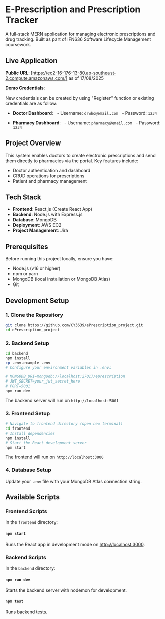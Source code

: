 # E-Prescription and Prescription Tracker

A full-stack MERN application for managing electronic prescriptions and drug tracking. Built as part of IFN636 Software Lifecycle Management coursework.
## Live Application

**Public URL**: [https://ec2-16-176-13-80.ap-southeast-2.compute.amazonaws.com/] as of 17/08/2025

**Demo Credentials**:

New credentials can be created by using "Register" function or existing credentials are as follow:

- **Doctor Dashboard**:
  - Username: `drwho@email.com`
  - Password: `1234`

- **Pharmacy Dashboard**:
  - Username: `pharmacy@email.com`
  - Password: `1234`
## Project Overview

This system enables doctors to create electronic prescriptions and send them directly to pharmacies via the portal. Key features include:

- Doctor authentication and dashboard
- CRUD operations for prescriptions
- Patient and pharmacy management

## Tech Stack

- **Frontend**: React.js (Create React App)
- **Backend**: Node.js with Express.js
- **Database**: MongoDB
- **Deployment**: AWS EC2
- **Project Management**: Jira
## Prerequisites

Before running this project locally, ensure you have:
- Node.js (v16 or higher)
- npm or yarn
- MongoDB (local installation or MongoDB Atlas)
- Git
## Development Setup

### 1. Clone the Repository

```bash
git clone https://github.com/CY3639/ePrescription_project.git
cd ePrescription_project
```

### 2. Backend Setup

```bash
cd backend
npm install
cp .env.example .env
# Configure your environment variables in .env:

# MONGODB_URI=mongodb://localhost:27017/eprescription
# JWT_SECRET=your_jwt_secret_here
# PORT=5001
npm run dev

```
The backend server will run on `http://localhost:5001`

### 3. Frontend Setup

```bash
# Navigate to frontend directory (open new terminal)
cd frontend
# Install dependencies
npm install
# Start the React development server
npm start
```
The frontend will run on `http://localhost:3000`
### 4. Database Setup
Update your `.env` file with your MongoDB Atlas connection string.
## Available Scripts
### Frontend Scripts

In the `frontend` directory:
#### `npm start`

Runs the React app in development mode on [http://localhost:3000](http://localhost:3000).
### Backend Scripts

In the `backend` directory:
#### `npm run dev`
Starts the backend server with nodemon for development.
#### `npm test`
Runs backend tests.